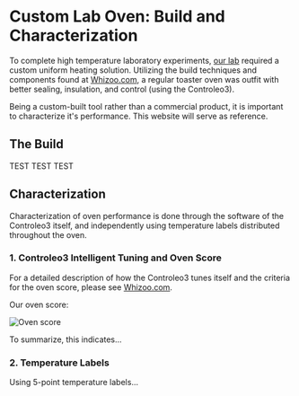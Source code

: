 # Custom Lab Oven: Build and Characterization

To complete high temperature laboratory experiments, [our lab](http://www.ece.ualberta.ca/~iyer/lab.html) required a custom uniform heating solution. Utilizing the build techniques and components found at [Whizoo.com](https://Whizoo.com), a regular toaster oven was outfit with better sealing, insulation, and control (using the Controleo3).

Being a custom-built tool rather than a commercial product, it is important to characterize it's performance. This website will serve as reference.

## The Build

TEST TEST TEST

## Characterization
Characterization of oven performance is done through the software of the Controleo3 itself, and independently using temperature labels distributed throughout the oven.

### 1. Controleo3 Intelligent Tuning and Oven Score
For a detailed description of how the Controleo3 tunes itself and the criteria for the oven score, please see [Whizoo.com](https://Whizoo.com/intelligent).

Our oven score:



![Oven score](https://github.com/brentlabs/brentlabs/blob/gh-pages/ovenscore_temp.png?raw=true)



To summarize, this indicates...

### 2. Temperature Labels
Using 5-point temperature labels...
